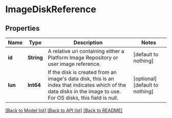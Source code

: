 # ImageDiskReference


## Properties
Name | Type | Description | Notes
------------ | ------------- | ------------- | -------------
**id** | **String** | A relative uri containing either a Platform Image Repository or user image reference. | [default to nothing]
**lun** | **Int64** | If the disk is created from an image&#39;s data disk, this is an index that indicates which of the data disks in the image to use. For OS disks, this field is null. | [optional] [default to nothing]


[[Back to Model list]](../README.md#models) [[Back to API list]](../README.md#api-endpoints) [[Back to README]](../README.md)



